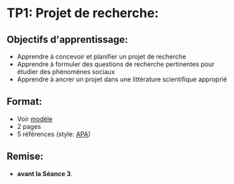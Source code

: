 # TP1: Projet de recherche:

## Objectifs d'apprentissage:
- Apprendre à concevoir et planifier un projet de recherche
- Apprendre à formuler des questions de recherche pertinentes pour étudier des phénomènes sociaux
- Apprendre à ancrer un projet dans une littérature scientifique approprié

## Format:
- Voir [modèle](template_research_design)
- 2 pages
- 5 références (style: [APA](https://www.mendeley.com/guides/apa-citation-guide))

## Remise:
- **avant la Séance 3**.

